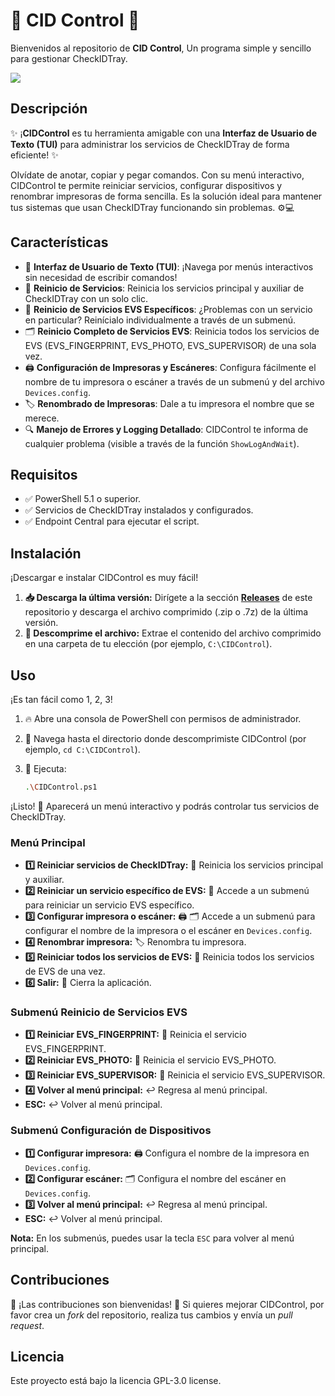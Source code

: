 # 🚀 CID Control 🚀

Bienvenidos al repositorio de **CID Control**, Un programa simple y sencillo para gestionar CheckIDTray.

<a href="https://ko-fi.com/mostazaniikkkk" target="_blank"><img src="https://www.ko-fi.com/img/githubbutton_sm.svg"></a>

## Descripción

✨ ¡**CIDControl** es tu herramienta amigable con una **Interfaz de Usuario de Texto (TUI)** para administrar los servicios de CheckIDTray de forma eficiente! ✨

Olvídate de anotar, copiar y pegar comandos. Con su menú interactivo, CIDControl te permite reiniciar servicios, configurar dispositivos y renombrar impresoras de forma sencilla.  Es la solución ideal para mantener tus sistemas que usan CheckIDTray funcionando sin problemas. ⚙️💻

## Características

*   🤩 **Interfaz de Usuario de Texto (TUI)**: ¡Navega por menús interactivos sin necesidad de escribir comandos!
*   🔄 **Reinicio de Servicios**: Reinicia los servicios principal y auxiliar de CheckIDTray con un solo clic.
*   🎯 **Reinicio de Servicios EVS Específicos**: ¿Problemas con un servicio en particular? Reinícialo individualmente a través de un submenú.
*   🗂️ **Reinicio Completo de Servicios EVS**: Reinicia todos los servicios de EVS (EVS_FINGERPRINT, EVS_PHOTO, EVS_SUPERVISOR) de una sola vez.
*   🖨️ **Configuración de Impresoras y Escáneres**: Configura fácilmente el nombre de tu impresora o escáner a través de un submenú y del archivo `Devices.config`.
*   🏷️ **Renombrado de Impresoras**: Dale a tu impresora el nombre que se merece.
*   🔍 **Manejo de Errores y Logging Detallado**:  CIDControl te informa de cualquier problema (visible a través de la función `ShowLogAndWait`).

## Requisitos

*   ✅ PowerShell 5.1 o superior.
*   ✅ Servicios de CheckIDTray instalados y configurados.
*   ✅ Endpoint Central para ejecutar el script.

## Instalación

¡Descargar e instalar CIDControl es muy fácil!

1.  **📥 Descarga la última versión:** Dirígete a la sección [**Releases**](<URL de la sección Releases de tu repositorio en GitHub>) de este repositorio y descarga el archivo comprimido (.zip o .7z) de la última versión.
2.  **📂 Descomprime el archivo:** Extrae el contenido del archivo comprimido en una carpeta de tu elección (por ejemplo, `C:\CIDControl`).

## Uso

¡Es tan fácil como 1, 2, 3!

1.  🔥 Abre una consola de PowerShell con permisos de administrador.
2.  📂 Navega hasta el directorio donde descomprimiste CIDControl (por ejemplo, `cd C:\CIDControl`).
3.  🚀 Ejecuta:

    ```bash
    .\CIDControl.ps1
    ```

¡Listo! 🎉 Aparecerá un menú interactivo y podrás controlar tus servicios de CheckIDTray.

### Menú Principal

*   **1️⃣ Reiniciar servicios de CheckIDTray:** 🔄 Reinicia los servicios principal y auxiliar.
*   **2️⃣ Reiniciar un servicio específico de EVS:** 🎯 Accede a un submenú para reiniciar un servicio EVS específico.
*   **3️⃣ Configurar impresora o escáner:** 🖨️ 🗂️ Accede a un submenú para configurar el nombre de la impresora o el escáner en `Devices.config`.
*   **4️⃣ Renombrar impresora:** 🏷️ Renombra tu impresora.
*   **5️⃣ Reiniciar todos los servicios de EVS:** 🔄 Reinicia todos los servicios de EVS de una vez.
*   **6️⃣ Salir:** 👋 Cierra la aplicación.

### Submenú Reinicio de Servicios EVS

*   **1️⃣ Reiniciar EVS_FINGERPRINT:** 🎯 Reinicia el servicio EVS_FINGERPRINT.
*   **2️⃣ Reiniciar EVS_PHOTO:** 🎯 Reinicia el servicio EVS_PHOTO.
*   **3️⃣ Reiniciar EVS_SUPERVISOR:** 🎯 Reinicia el servicio EVS_SUPERVISOR.
*   **4️⃣ Volver al menú principal:** ↩️ Regresa al menú principal.
*   **ESC:** ↩️ Volver al menú principal.

### Submenú Configuración de Dispositivos

*   **1️⃣ Configurar impresora:** 🖨️ Configura el nombre de la impresora en `Devices.config`.
*   **2️⃣ Configurar escáner:** 🗂️ Configura el nombre del escáner en `Devices.config`.
*   **3️⃣ Volver al menú principal:** ↩️ Regresa al menú principal.
*   **ESC:** ↩️ Volver al menú principal.

**Nota:** En los submenús, puedes usar la tecla `ESC` para volver al menú principal.

## Contribuciones

💖 ¡Las contribuciones son bienvenidas! 💖 Si quieres mejorar CIDControl, por favor crea un *fork* del repositorio, realiza tus cambios y envía un *pull request*.

## Licencia

Este proyecto está bajo la licencia GPL-3.0 license.
